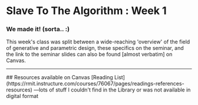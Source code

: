 # Slave To The Algorithm : Week 1

### We made it! (sorta.. :)
This week's class was split between a wide-reaching 'overview' of the field of generative and parametric design, these specifics on the seminar, and the link to the seminar slides can also be found [almost verbatim] on Canvas.



<hr/>
## Resources available on Canvas
[Reading List](https://rmit.instructure.com/courses/76067/pages/readings-references-resources) —lots of stuff I couldn't find in the Library or was not available in digital format


